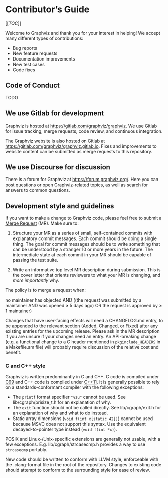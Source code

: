 # Contributor’s Guide

[[_TOC_]]

Welcome to Graphviz and thank you for your interest in helping! We accept many
different types of contributions:

* Bug reports
* New feature requests
* Documentation improvements
* New test cases
* Code fixes

## Code of Conduct

TODO

## We use Gitlab for development

Graphviz is hosted at https://gitlab.com/graphviz/graphviz. We use Gitlab for
issue tracking, merge requests, code review, and continuous integration.

The Graphviz website is also hosted on Gitlab at
https://gitlab.com/graphviz/graphviz.gitlab.io. Fixes and improvements to
website content can be submitted as merge requests to this repository.

## We use Discourse for discussion

There is a forum for Graphviz at https://forum.graphviz.org/. Here you can
post questions or open Graphviz-related topics, as well as search for answers to
common questions.

## Development style and guidelines

If you want to make a change to Graphviz code, please feel free to submit a
[Merge Request](https://gitlab.com/graphviz/graphviz/-/merge_requests/new) (MR).
Make sure to:

1. Structure your MR as a series of small, self-contained commits with
   explanatory commit messages. Each commit should be doing a single thing. The
   goal for commit messages should be to write something that can be understood
   by a stranger 10 or more years in the future. The intermediate state at each
   commit in your MR should be capable of passing the test suite.

2. Write an informative top level MR description during submission. This is the
   cover letter that orients reviewers to what your MR is changing, and _more
   importantly_ why.

The policy is to merge a request when:

no maintainer has objected AND ((the request was submitted by a maintainer AND
was opened ≥ 5 days ago) OR the request is approved by ≥ 1 maintainer)

Changes that have user-facing effects will need a CHANGELOG.md entry, to be
appended to the relevant section (Added, Changed, or Fixed) after any existing
entries for the upcoming release. Please ask in the MR description if you are
unsure if your changes need an entry. An API-breaking change (e.g. a functional
change to a C header mentioned in `pkginclude_HEADERS` in a Makefile.am file)
will probably require discussion of the relative cost and benefit.

### C and C++ style

Graphviz is written predominantly in C and C++. C code is compiled under
[C99](https://en.wikipedia.org/wiki/C99) and C++ code is compiled under
[C++11](https://en.cppreference.com/w/cpp/11). It is generally possible to rely
on a standards-conformant compiler with the following exceptions:

* The `printf` format specifier `"%zu"` cannot be used. See
  lib/cgraph/prisize_t.h for an explanation of why.
* The `exit` function should not be called directly. See lib/cgraph/exit.h for
  an explanation of why and what to do instead.
* Static array dimensions (`void f(int x[static 42])`) cannot be used because
  MSVC does not support this syntax. Use the equivalent decayed-to-pointer type
  instead (`void f(int *x)`).

POSIX and Linux-/Unix-specific extensions are generally not usable, with a few
exceptions. E.g. lib/cgraph/strcasecmp.h provides a way to use `strcasecmp`
portably.

New code should be written to conform with LLVM style, enforceable with the
.clang-format file in the root of the repository. Changes to existing code
should attempt to conform to the surrounding style for ease of review.
